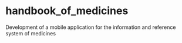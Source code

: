 # handbook_of_medicines
Development of a mobile application for the information and reference system of medicines
